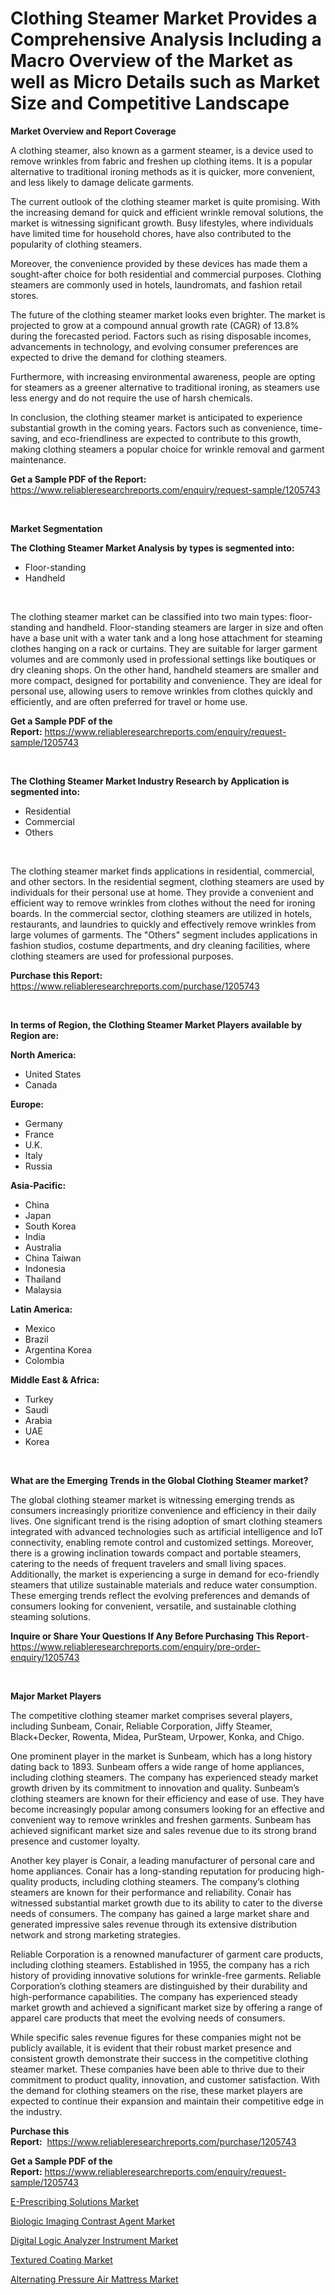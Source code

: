 <p><h1>Clothing Steamer Market Provides a Comprehensive Analysis Including a Macro Overview of the Market as well as Micro Details such as Market Size and Competitive Landscape</h1></p><p><strong>Market Overview and Report Coverage</strong></p>
<p><p>A clothing steamer, also known as a garment steamer, is a device used to remove wrinkles from fabric and freshen up clothing items. It is a popular alternative to traditional ironing methods as it is quicker, more convenient, and less likely to damage delicate garments.</p><p>The current outlook of the clothing steamer market is quite promising. With the increasing demand for quick and efficient wrinkle removal solutions, the market is witnessing significant growth. Busy lifestyles, where individuals have limited time for household chores, have also contributed to the popularity of clothing steamers.</p><p>Moreover, the convenience provided by these devices has made them a sought-after choice for both residential and commercial purposes. Clothing steamers are commonly used in hotels, laundromats, and fashion retail stores.</p><p>The future of the clothing steamer market looks even brighter. The market is projected to grow at a compound annual growth rate (CAGR) of 13.8% during the forecasted period. Factors such as rising disposable incomes, advancements in technology, and evolving consumer preferences are expected to drive the demand for clothing steamers.</p><p>Furthermore, with increasing environmental awareness, people are opting for steamers as a greener alternative to traditional ironing, as steamers use less energy and do not require the use of harsh chemicals.</p><p>In conclusion, the clothing steamer market is anticipated to experience substantial growth in the coming years. Factors such as convenience, time-saving, and eco-friendliness are expected to contribute to this growth, making clothing steamers a popular choice for wrinkle removal and garment maintenance.</p></p>
<p><strong>Get a Sample PDF of the Report:</strong> <a href="https://www.reliableresearchreports.com/enquiry/request-sample/1205743">https://www.reliableresearchreports.com/enquiry/request-sample/1205743</a></p>
<p>&nbsp;</p>
<p><strong>Market Segmentation</strong></p>
<p><strong>The Clothing Steamer Market Analysis by types is segmented into:</strong></p>
<p><ul><li>Floor-standing</li><li>Handheld</li></ul></p>
<p>&nbsp;</p>
<p><p>The clothing steamer market can be classified into two main types: floor-standing and handheld. Floor-standing steamers are larger in size and often have a base unit with a water tank and a long hose attachment for steaming clothes hanging on a rack or curtains. They are suitable for larger garment volumes and are commonly used in professional settings like boutiques or dry cleaning shops. On the other hand, handheld steamers are smaller and more compact, designed for portability and convenience. They are ideal for personal use, allowing users to remove wrinkles from clothes quickly and efficiently, and are often preferred for travel or home use.</p></p>
<p><strong>Get a Sample PDF of the Report:</strong>&nbsp;<a href="https://www.reliableresearchreports.com/enquiry/request-sample/1205743">https://www.reliableresearchreports.com/enquiry/request-sample/1205743</a></p>
<p>&nbsp;</p>
<p><strong>The Clothing Steamer Market Industry Research by Application is segmented into:</strong></p>
<p><ul><li>Residential</li><li>Commercial</li><li>Others</li></ul></p>
<p>&nbsp;</p>
<p><p>The clothing steamer market finds applications in residential, commercial, and other sectors. In the residential segment, clothing steamers are used by individuals for their personal use at home. They provide a convenient and efficient way to remove wrinkles from clothes without the need for ironing boards. In the commercial sector, clothing steamers are utilized in hotels, restaurants, and laundries to quickly and effectively remove wrinkles from large volumes of garments. The "Others" segment includes applications in fashion studios, costume departments, and dry cleaning facilities, where clothing steamers are used for professional purposes.</p></p>
<p><strong>Purchase this Report:</strong>&nbsp; <a href="https://www.reliableresearchreports.com/purchase/1205743">https://www.reliableresearchreports.com/purchase/1205743</a></p>
<p>&nbsp;</p>
<p><strong>In terms of Region, the Clothing Steamer Market Players available by Region are:</strong></p>
<p>
    <p> <strong> North America: </strong>
        <ul>
            <li>United States</li>
            <li>Canada</li>
        </ul>
        </p> 
    <p> <strong> Europe: </strong>
        <ul>
            <li>Germany</li>
            <li>France</li>
            <li>U.K.</li>
            <li>Italy</li>
            <li>Russia</li>
        </ul>
        </p> 
    <p> <strong> Asia-Pacific: </strong>
        <ul>
            <li>China</li>
            <li>Japan</li>
            <li>South Korea</li>
            <li>India</li>
            <li>Australia</li>
            <li>China Taiwan</li>
            <li>Indonesia</li>
            <li>Thailand</li>
            <li>Malaysia</li>
        </ul>
        </p> 
    <p> <strong> Latin America: </strong>
        <ul>
            <li>Mexico</li>
            <li>Brazil</li>
            <li>Argentina Korea</li>
            <li>Colombia</li>
        </ul>
        </p> 
    <p> <strong> Middle East & Africa: </strong>
        <ul>
            <li>Turkey</li>
            <li>Saudi</li>
            <li>Arabia</li>
            <li>UAE</li>
            <li>Korea</li>
        </ul>
    </p>
    </p>
<p>&nbsp;</p>
<p><strong>What are the Emerging Trends in the Global Clothing Steamer market?</strong></p>
<p><p>The global clothing steamer market is witnessing emerging trends as consumers increasingly prioritize convenience and efficiency in their daily lives. One significant trend is the rising adoption of smart clothing steamers integrated with advanced technologies such as artificial intelligence and IoT connectivity, enabling remote control and customized settings. Moreover, there is a growing inclination towards compact and portable steamers, catering to the needs of frequent travelers and small living spaces. Additionally, the market is experiencing a surge in demand for eco-friendly steamers that utilize sustainable materials and reduce water consumption. These emerging trends reflect the evolving preferences and demands of consumers looking for convenient, versatile, and sustainable clothing steaming solutions.</p></p>
<p><strong>Inquire or Share Your Questions If Any Before Purchasing This Report</strong>- <a href="https://www.reliableresearchreports.com/enquiry/pre-order-enquiry/1205743">https://www.reliableresearchreports.com/enquiry/pre-order-enquiry/1205743</a></p>
<p>&nbsp;</p>
<p><strong>Major Market Players</strong></p>
<p><p>The competitive clothing steamer market comprises several players, including Sunbeam, Conair, Reliable Corporation, Jiffy Steamer, Black+Decker, Rowenta, Midea, PurSteam, Urpower, Konka, and Chigo. </p><p>One prominent player in the market is Sunbeam, which has a long history dating back to 1893. Sunbeam offers a wide range of home appliances, including clothing steamers. The company has experienced steady market growth driven by its commitment to innovation and quality. Sunbeam’s clothing steamers are known for their efficiency and ease of use. They have become increasingly popular among consumers looking for an effective and convenient way to remove wrinkles and freshen garments. Sunbeam has achieved significant market size and sales revenue due to its strong brand presence and customer loyalty.</p><p>Another key player is Conair, a leading manufacturer of personal care and home appliances. Conair has a long-standing reputation for producing high-quality products, including clothing steamers. The company’s clothing steamers are known for their performance and reliability. Conair has witnessed substantial market growth due to its ability to cater to the diverse needs of consumers. The company has gained a large market share and generated impressive sales revenue through its extensive distribution network and strong marketing strategies.</p><p>Reliable Corporation is a renowned manufacturer of garment care products, including clothing steamers. Established in 1955, the company has a rich history of providing innovative solutions for wrinkle-free garments. Reliable Corporation’s clothing steamers are distinguished by their durability and high-performance capabilities. The company has experienced steady market growth and achieved a significant market size by offering a range of apparel care products that meet the evolving needs of consumers.</p><p>While specific sales revenue figures for these companies might not be publicly available, it is evident that their robust market presence and consistent growth demonstrate their success in the competitive clothing steamer market. These companies have been able to thrive due to their commitment to product quality, innovation, and customer satisfaction. With the demand for clothing steamers on the rise, these market players are expected to continue their expansion and maintain their competitive edge in the industry.</p></p>
<p><strong>Purchase this Report:</strong>&nbsp;&nbsp;<a href="https://www.reliableresearchreports.com/purchase/1205743">https://www.reliableresearchreports.com/purchase/1205743</a></p>
<p></p>
<p><strong>Get a Sample PDF of the Report:</strong>&nbsp;<a href="https://www.reliableresearchreports.com/enquiry/request-sample/1205743">https://www.reliableresearchreports.com/enquiry/request-sample/1205743</a></p>
<p><p><a href="https://www.linkedin.com/pulse/e-prescribing-solutions-market-size-share-global-analysis/">E-Prescribing Solutions Market</a></p><p><a href="https://medium.com/@krishna_35021/biologic-imaging-contrast-agent-market-size-and-market-trends-complete-industry-overview-2023-to-5f63c46db81d">Biologic Imaging Contrast Agent Market</a></p><p><a href="https://medium.com/@vrahul.reportprime/digital-logic-analyzer-instrument-market-competitive-analysis-market-trends-and-forecast-to-2030-aa333c8a9d8a">Digital Logic Analyzer Instrument Market</a></p><p><a href="https://www.linkedin.com/pulse/textured-coating-market-share-amp-new-trends-analysis/">Textured Coating Market</a></p><p><a href="https://www.linkedin.com/pulse/alternating-pressure-air-mattress-market-size-share-global/">Alternating Pressure Air Mattress Market</a></p></p>